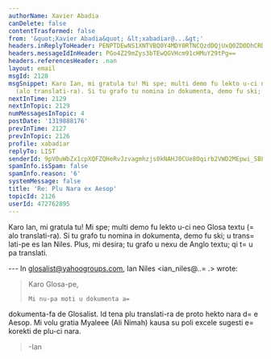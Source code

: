 ```yaml
---
authorName: Xavier Abadia
canDelete: false
contentTrasformed: false
from: '&quot;Xavier Abadia&quot; &lt;xabadiar@...&gt;'
headers.inReplyToHeader: PENPTDEwNS1XNTVBQ0Y4MDY0RTNCQzdDQjUxQ0ZDODhCRDMwQHBoeC5nYmw+
headers.messageIdInHeader: PGo4Z29mZys3bTEwQGVHcm91cHMuY29tPg==
headers.referencesHeader: .nan
layout: email
msgId: 2128
msgSnippet: Karo Ian, mi gratula tu! Mi spe; multi demo fu lekto u-ci neo Glosa textu
  (alo translati-ra). Si tu grafo tu nomina in dokumenta, demo fu ski; u translati-pe
nextInTime: 2129
nextInTopic: 2129
numMessagesInTopic: 4
postDate: '1319888176'
prevInTime: 2127
prevInTopic: 2126
profile: xabadiar
replyTo: LIST
senderId: 9pV0uWbZx1cpXQFZQHeRvJzvagmhzjs0kNAHJ0CUe8Oqirb2VWD2MEpwi_SBLaWqnp3zPxEgXzV_n9BkvY1uZmehi1aavNbYOmoj
spamInfo.isSpam: false
spamInfo.reason: '6'
systemMessage: false
title: 'Re: Plu Nara ex Aesop'
topicId: 2126
userId: 472762895
---
```


Karo Ian, mi gratula tu! Mi spe; multi demo fu lekto u-ci neo Glosa textu (=
alo translati-ra).
Si tu grafo tu nomina in dokumenta, demo fu ski; u trans=
lati-pe es Ian Niles.
Plus, mi desira; tu grafo u nexu de Anglo textu; qi t=
u pa translati.


--- In glosalist@yahoogroups.com, Ian Niles <ian_niles@..=
.> wrote:
>
> 
> Karo Glosa-pe,
> 
>  
> 
>     Mi nu-pa moti u dokumenta a=
 dokumenta-fa de Glosalist.  Id tena plu translati-ra de proto hekto nara d=
e Aesop.  Mi volu gratia Myaleee (Ali Nimah) kausa su poli excele sugesti e=
 korekti de plu-ci nara.
> 
>  
> 
> -Ian
>



